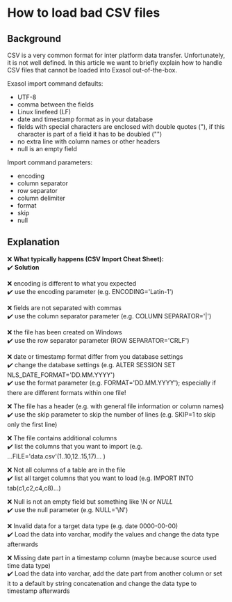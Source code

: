 # How to load bad CSV files
## Background

CSV is a very common format for inter platform data transfer. Unfortunately, it is not well defined. In this article we want to briefly explain how to handle CSV files that cannot be loaded into Exasol out-of-the-box.

Exasol import command defaults:

* UTF-8
* comma between the fields
* Linux linefeed (LF)
* date and timestamp format as in your database
* fields with special characters are enclosed with double quotes ("), if this character is part of a field it has to be doubled ("")
* no extra line with column names or other headers
* null is an empty field

Import command parameters:

* encoding
* column separator
* row separator
* column delimiter
* format
* skip
* null

## Explanation

:x: **What typically happens (CSV Import Cheat Sheet):** <br />
:heavy_check_mark: **Solution**

:x: encoding is different to what you expected <br />
:heavy_check_mark: use the encoding parameter (e.g. ENCODING='Latin-1')

:x: fields are not separated with commas <br />
:heavy_check_mark: use the column separator parameter (e.g. COLUMN SEPARATOR='|')

:x: the file has been created on Windows <br />
:heavy_check_mark: use the row separator parameter (ROW SEPARATOR='CRLF')

:x: date or timestamp format differ from you database settings <br />
:heavy_check_mark: change the database settings (e.g. ALTER SESSION SET NLS_DATE_FORMAT='DD.MM.YYYY') <br />
:heavy_check_mark: use the format parameter (e.g. FORMAT='DD.MM.YYYY'); especially if there are different formats within one file!

:x: The file has a header (e.g. with general file information or column names) <br />
:heavy_check_mark: use the skip parameter to skip the number of lines (e.g. SKIP=1 to skip only the first line)

:x: The file contains additional columns <br />
:heavy_check_mark: list the columns that you want to import (e.g. ...FILE='data.csv'(1..10,12..15,17)... )

:x: Not all columns of a table are in the file <br />
:heavy_check_mark: list all target columns that you want to load (e.g. IMPORT INTO tab(c1,c2,c4,c8)...)

:x: Null is not an empty field but something like \N or _NULL_ <br />
:heavy_check_mark: use the null parameter (e.g. NULL='\N')

:x: Invalid data for a target data type (e.g. date 0000-00-00) <br />
:heavy_check_mark: Load the data into varchar, modify the values and change the data type afterwards

:x: Missing date part in a timestamp column (maybe because source used time data type) <br />
:heavy_check_mark: Load the data into varchar, add the date part from another column or set it to a default by string concatenation and change the data type to timestamp afterwards

